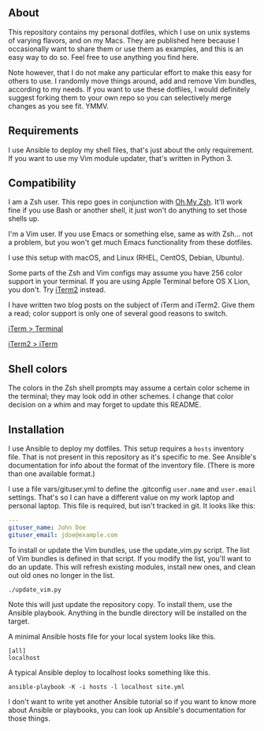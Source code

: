 
About
-----

This repository contains my personal dotfiles, which I use on unix systems of
varying flavors, and on my Macs. They are published here because I occasionally
want to share them or use them as examples, and this is an easy way to do so.
Feel free to use anything you find here.

Note however, that I do not make any particular effort to make this easy for
others to use. I randomly move things around, add and remove Vim bundles,
according to my needs. If you want to use these dotfiles, I would definitely
suggest forking them to your own repo so you can selectively merge changes as
you see fit. YMMV.

Requirements
------------

I use Ansible to deploy my shell files, that's just about the only requirement.
If you want to use my Vim module updater, that's written in Python 3.

Compatibility
-------------

I am a Zsh user. This repo goes in conjunction with
[Oh My Zsh](https://ohmyz.sh). It'll work fine if you use Bash or another
shell, it just won't do anything to set those shells up.

I'm a Vim user. If you use Emacs or something else, same as with Zsh... not
a problem, but you won't get much Emacs functionality from these dotfiles.

I use this setup with macOS, and Linux (RHEL, CentOS, Debian, Ubuntu).

Some parts of the Zsh and Vim configs may assume you have 256 color support in
your terminal. If you are using Apple Terminal before OS X Lion, you don't. Try
[iTerm2][] instead.

[iterm2]: http://sites.google.com/site/iterm2home/

I have written two blog posts on the subject of iTerm and iTerm2. Give them
a read; color support is only one of several good reasons to switch.

[iTerm > Terminal](http://tangledhelix.com/blog/2010/11/20/iterm-terminal/)

[iTerm2 > iTerm](http://tangledhelix.com/blog/2010/12/06/iterm2-iterm/)

Shell colors
------------

The colors in the Zsh shell prompts may assume a certain color scheme in the
terminal; they may look odd in other schemes. I change that color decision on
a whim and may forget to update this README.

Installation
------------

I use Ansible to deploy my dotfiles. This setup requires a `hosts` inventory
file. That is not present in this repository as it's specific to me. See
Ansible's documentation for info about the format of the inventory file. (There
is more than one available format.)

I use a file vars/gituser.yml to define the .gitconfig `user.name` and
`user.email` settings. That's so I can have a different value on my work
laptop and personal laptop. This file is required, but isn't tracked in
git. It looks like this:

```yaml
---
gituser_name: John Doe
gituser_email: jdoe@example.com
```

To install or update the Vim bundles, use the update_vim.py script. The list of
Vim bundles is defined in that script. If you modify the list, you'll want to
do an update. This will refresh existing modules, install new ones, and clean
out old ones no longer in the list.

    ./update_vim.py

Note this will just update the repository copy. To install them, use the
Ansible playbook. Anything in the bundle directory will be installed on the
target.

A minimal Ansible hosts file for your local system looks like this.

    [all]
    localhost

A typical Ansible deploy to localhost looks something like this.

    ansible-playbook -K -i hosts -l localhost site.yml

I don't want to write yet another Ansible tutorial so if you want to know more
about Ansible or playbooks, you can look up Ansible's documentation for those
things.
